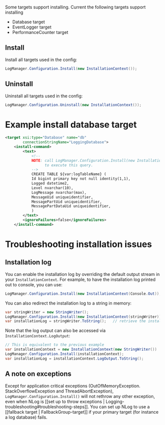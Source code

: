 Some targets support installing. Current the following targets support installing

- Database target
- EventLogger target
- PerformanceCounter target

## Install

Install all targets used in the config:

```c#
LogManager.Configuration.Install(new InstallationContext());
```

## Uninstall

Uninstall all targets used in the config:

```C#
LogManager.Configuration.Uninstall(new InstallationContext());
```

# Example install database target

```xml
<target xsi:type="Database" name="db"
        connectionStringName="LoggingDatabase">
    <install-command>
        <text>
            <!--
            NOTE: call LogManager.Configuration.Install(new InstallationContext()); 
                  to execute this query.
            -->
            CREATE TABLE ${var:logTableName} (
            Id bigint primary key not null identity(1,1),
            Logged datetime2,
            Level nvarchar(10),
            LogMessage nvarchar(max),
            MessageUid uniqueidentifier,
            MessagePartUid uniqueidentifier,
            MessagePartDataUid uniqueidentifier,
            )
        </text>
        <ignoreFailures>false</ignoreFailures>
    </install-command>
```


# Troubleshooting installation issues

## Installation log

You can enable the installation log by overriding the default output stream in your `InstallationContext`. For example, to have the installation log printed out to console, you can use:

```csharp
LogManager.Configuration.Install(new InstallationContext(Console.Out));
```

You can also redirect the installation log to a string in memory:

```csharp
var stringWriter = new StringWriter();
LogManager.Configuration.Install(new InstallationContext(stringWriter));
var installationLog = stringWriter.ToString();   // retrieve the installation output
```

Note that the log output can also be accessed via `InstallationContext.LogOutput`:

```csharp
// This is equivalent to the previous example
var installationContext = new InstallationContext(new StringWriter())
LogManager.Configuration.Install(installationContext);
var installationLog = installationContext.LogOutput.ToString();
```

## A note on exceptions

Except for application critical exceptions (OutOfMemoryException. StackOverflowException and ThreadAbortException), `LogManager.Configuration.Install()` will not rethrow any other exception, even when NLog is [[set up to throw exceptions | Logging-troubleshooting#troubleshooting-steps]]. You can set up NLog to use a [[fallback target | FallbackGroup-target]] if your primary target (for instance a log database) fails.
